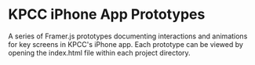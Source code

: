 # KPCC iPhone App Prototypes

A series of Framer.js prototypes documenting interactions and animations for key screens in KPCC's iPhone app. Each prototype can be viewed by opening the index.html file within each project directory. 